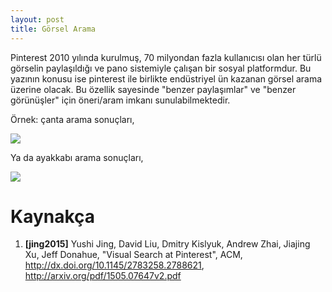 ```yaml
---
layout: post
title: Görsel Arama
---
```


Pinterest 2010 yılında kurulmuş, 70 milyondan fazla kullanıcısı olan her türlü görselin paylaşıldığı ve pano sistemiyle çalışan bir sosyal platformdur. Bu yazının konusu ise pinterest ile birlikte endüstriyel ün kazanan görsel arama üzerine olacak. Bu özellik sayesinde "benzer paylaşımlar" ve "benzer görünüşler" için öneri/aram imkanı sunulabilmektedir.

Örnek: çanta arama sonuçları,

![](http://i.imgur.com/NnoSJ19.png)

Ya da ayakkabı arama sonuçları,

![](http://i.imgur.com/lRbN1oa.png)

# Kaynakça

1. **[jing2015]** Yushi Jing, David Liu, Dmitry Kislyuk, Andrew Zhai, Jiajing Xu, Jeff Donahue, "Visual Search at Pinterest", ACM,  http://dx.doi.org/10.1145/2783258.2788621, http://arxiv.org/pdf/1505.07647v2.pdf
